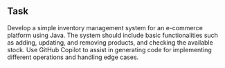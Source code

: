 ## Task
Develop a simple inventory management system for an e-commerce platform using Java. The system should include basic functionalities such as adding, updating, and removing products, and checking the available stock. Use GitHub Copilot to assist in generating code for implementing different operations and handling edge cases.